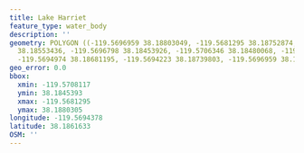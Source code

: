 ```yaml
---
title: Lake Harriet
feature_type: water_body
description: ''
geometry: POLYGON ((-119.5696959 38.18803049, -119.5681295 38.18752874, -119.5689073
  38.18553436, -119.5696798 38.18453926, -119.5706346 38.18480068, -119.5708117 38.18540786,
  -119.5694974 38.18681195, -119.5694223 38.18739803, -119.5696959 38.18803049))
geo_error: 0.0
bbox:
  xmin: -119.5708117
  ymin: 38.1845393
  xmax: -119.5681295
  ymax: 38.1880305
longitude: -119.5694378
latitude: 38.1861633
OSM: ''
---
```

